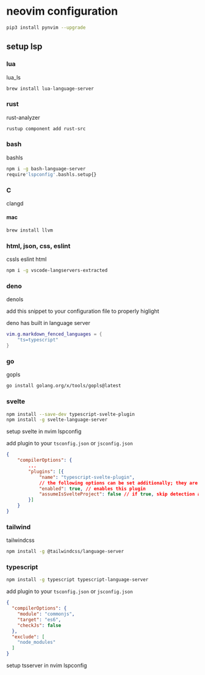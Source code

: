 # neovim configuration

```bash
pip3 install pynvim --upgrade 
```

## setup lsp

### lua

lua_ls

```bash
brew install lua-language-server
```

### rust

rust-analyzer


```bash
rustup component add rust-src
```

### bash

bashls


```bash
npm i -g bash-language-server
require'lspconfig'.bashls.setup{}
```

### C

clangd

#### mac

```bash
brew install llvm
```

### html, json, css, eslint

cssls eslint html

```bash
npm i -g vscode-langservers-extracted
```

### deno

denols

add this snippet to your configuration file to properly higlight

deno has built in language server

```lua
vim.g.markdown_fenced_languages = {
    "ts=typescript"
}
```

### go

gopls

```bash
go install golang.org/x/tools/gopls@latest
```


### svelte

```bash
npm install --save-dev typescript-svelte-plugin
npm install -g svelte-language-server
```

setup svelte in nvim lspconfig

add plugin to your `tsconfig.json` or `jsconfig.json`

```json
{
    "compilerOptions": {
        ...
        "plugins": [{
            "name": "typescript-svelte-plugin",
            // the following options can be set additionally; they are optional; their default values are listed here
            "enabled": true, // enables this plugin
            "assumeIsSvelteProject": false // if true, skip detection and always assume it's a Svelte project
        }]
    }
}
```



### tailwind

tailwindcss

```bash
npm install -g @tailwindcss/language-server
```

### typescript

```bash
npm install -g typescript typescript-language-server
```

add plugin to your `tsconfig.json` or `jsconfig.json`

```json
{
  "compilerOptions": {
    "module": "commonjs",
    "target": "es6",
    "checkJs": false
  },
  "exclude": [
    "node_modules"
  ]
}
```

setup tsserver in nvim lspconfig

